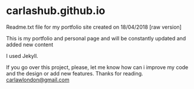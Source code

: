 # carlashub.github.io
Readme.txt file for my portfolio site created on 18/04/2018 [raw version]


This is my portfolio and personal page and will be constantly updated and added new content 

I used Jekyll. 

If you go over this project, please, let me know how can i improve my code and the design or add new features.
Thanks for reading. 
carlawlondon@gmail.com 
